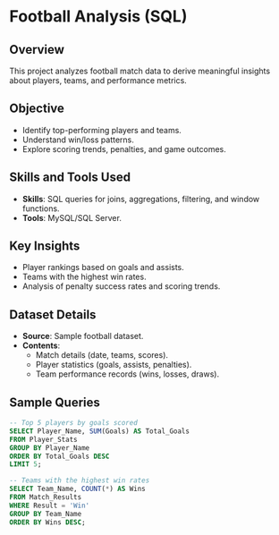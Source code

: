 # **Football Analysis (SQL)**  

## **Overview**  
This project analyzes football match data to derive meaningful insights about players, teams, and performance metrics.  

## **Objective**  
- Identify top-performing players and teams.  
- Understand win/loss patterns.  
- Explore scoring trends, penalties, and game outcomes.  

## **Skills and Tools Used**  
- **Skills**: SQL queries for joins, aggregations, filtering, and window functions.  
- **Tools**: MySQL/SQL Server.  

## **Key Insights**  
- Player rankings based on goals and assists.  
- Teams with the highest win rates.  
- Analysis of penalty success rates and scoring trends.  

## **Dataset Details**  
- **Source**: Sample football dataset.  
- **Contents**:  
  - Match details (date, teams, scores).  
  - Player statistics (goals, assists, penalties).  
  - Team performance records (wins, losses, draws).  

## **Sample Queries**  
```sql
-- Top 5 players by goals scored
SELECT Player_Name, SUM(Goals) AS Total_Goals
FROM Player_Stats
GROUP BY Player_Name
ORDER BY Total_Goals DESC
LIMIT 5;

-- Teams with the highest win rates
SELECT Team_Name, COUNT(*) AS Wins
FROM Match_Results
WHERE Result = 'Win'
GROUP BY Team_Name
ORDER BY Wins DESC;
